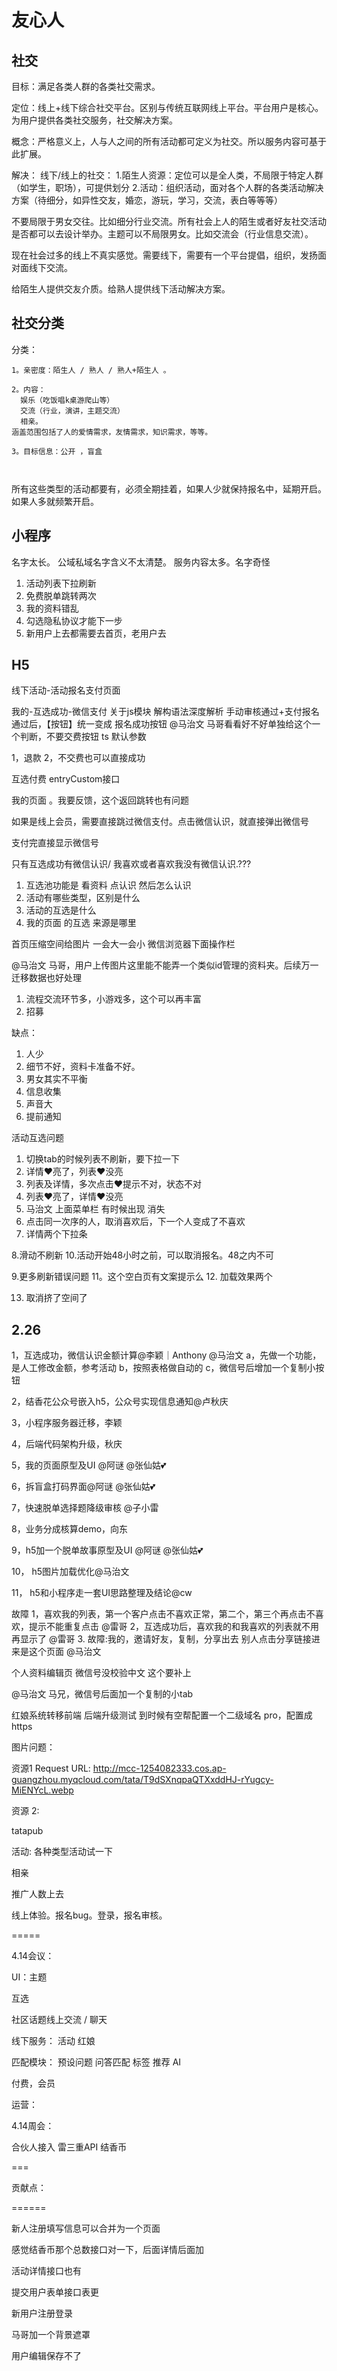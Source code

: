 
# 友心人

## 社交

目标：满足各类人群的各类社交需求。

定位：线上+线下综合社交平台。区别与传统互联网线上平台。平台用户是核心。为用户提供各类社交服务，社交解决方案。

概念：严格意义上，人与人之间的所有活动都可定义为社交。所以服务内容可基于此扩展。

解决： 线下/线上的社交：
1.陌生人资源：定位可以是全人类，不局限于特定人群（如学生，职场），可提供划分
2.活动：组织活动，面对各个人群的各类活动解决方案（待细分，如异性交友，婚恋，游玩，学习，交流，表白等等等）

不要局限于男女交往。比如细分行业交流。所有社会上人的陌生或者好友社交活动是否都可以去设计举办。主题可以不局限男女。比如交流会（行业信息交流）。

现在社会过多的线上不真实感觉。需要线下，需要有一个平台提倡，组织，发扬面对面线下交流。

给陌生人提供交友介质。给熟人提供线下活动解决方案。

## 社交分类

分类：

```
1。亲密度：陌生人 / 熟人 / 熟人+陌生人 。

2。内容：
  娱乐（吃饭唱k桌游爬山等）
  交流（行业，演讲，主题交流）
  相亲。
涵盖范围包括了人的爱情需求，友情需求，知识需求，等等。

3。目标信息：公开 ，盲盒



```

所有这些类型的活动都要有，必须全期挂着，如果人少就保持报名中，延期开启。如果人多就频繁开启。

## 小程序

名字太长。
公域私域名字含义不太清楚。
服务内容太多。名字奇怪

1. 活动列表下拉刷新
2. 免费脱单跳转两次
3. 我的资料错乱
4. 勾选隐私协议才能下一步
5. 新用户上去都需要去首页，老用户去

## H5

线下活动-活动报名支付页面

我的-互选成功-微信支付
关于js模块
解构语法深度解析
手动审核通过+支付报名通过后，【按钮】统一变成  报名成功按钮
@马治文 马哥看看好不好单独给这个一个判断，不要交费按钮
ts 默认参数

1，退款
2，不交费也可以直接成功

互选付费
entryCustom接口

<!-- 我的-我喜欢的-线上互选  主页错乱 -->
<!-- 我的页面 划不动 -->
我的页面 。我要反馈，这个返回跳转也有问题
<!-- 申请合伙人 button不见了。 -->
如果是线上会员，需要直接跳过微信支付。点击微信认识，就直接弹出微信号

支付完直接显示微信号

只有互选成功有微信认识/ 我喜欢或者喜欢我没有微信认识.???

1. 互选池功能是 看资料 点认识 然后怎么认识
2. 活动有哪些类型，区别是什么
3. 活动的互选是什么
4. 我的页面 的互选 来源是哪里

首页压缩空间给图片
一会大一会小
微信浏览器下面操作栏

@马治文 马哥，用户上传图片这里能不能弄一个类似id管理的资料夹。后续万一迁移数据也好处理

1. 流程交流环节多，小游戏多，这个可以再丰富
2. 招募

缺点：

1. 人少
2. 细节不好，资料卡准备不好。
3. 男女其实不平衡
4. 信息收集
5. 声音大
6. 提前通知

活动互选问题

1. 切换tab的时候列表不刷新，要下拉一下
2. 详情❤️亮了，列表❤️没亮
3. 列表及详情，多次点击❤️提示不对，状态不对
4. 列表❤️亮了，详情❤️没亮
5. 马治文 上面菜单栏 有时候出现 消失
6. 点击同一次序的人，取消喜欢后，下一个人变成了不喜欢
7. 详情两个下拉条

8.滑动不刷新
10.活动开始48小时之前，可以取消报名。48之内不可

9.更多刷新错误问题
11。这个空白页有文案提示么
12. 加载效果两个

13. 取消挤了空间了

## 2.26

1，互选成功，微信认识金额计算@李颖｜Anthony @马治文
a，先做一个功能，是人工修改金额，参考活动
b，按照表格做自动的
c，微信号后增加一个复制小按钮

2，结香花公众号嵌入h5，公众号实现信息通知@卢秋庆

3，小程序服务器迁移，李颖

4，后端代码架构升级，秋庆

5，我的页面原型及UI @阿谜 @张仙姑💕

6，拆盲盒打码界面@阿谜
@张仙姑💕

7，快速脱单选择题降级审核
@子小雷

8，业务分成核算demo，向东

9，h5加一个脱单故事原型及UI @阿谜 @张仙姑💕

10， h5图片加载优化@马治文

11， h5和小程序走一套UI思路整理及结论@cw

故障
1，喜欢我的列表，第一个客户点击不喜欢正常，第二个，第三个再点击不喜欢，提示不能重复点击 @雷哥
2，互选成功后，喜欢我的和我喜欢的列表就不用再显示了 @雷哥
3. 故障:我的，邀请好友，复制，分享出去 别人点击分享链接进来是这个页面 @马治文

个人资料编辑页 微信号没校验中文 这个要补上

@马治文 马兄，微信号后面加一个复制的小tab

红娘系统转移前端
后端升级测试
到时候有空帮配置一个二级域名 pro，配置成https

图片问题：

资源1
Request URL: <http://mcc-1254082333.cos.ap-guangzhou.myqcloud.com/tata/T9dSXnqpaQTXxddHJ-rYugcy-MiENYcL.webp>

资源 2:

tatapub

活动:
各种类型活动试一下

相亲

推广人数上去

线上体验。报名bug。登录，报名审核。

=====

4.14会议：

UI：主题

互选

社区话题线上交流 / 聊天

线下服务： 活动 红娘

匹配模块：
预设问题 问答匹配 标签 推荐 AI

付费，会员

运营：

4.14周会：

合伙人接入
雷三重API 结香币

===

贡献点：

======

新人注册填写信息可以合并为一个页面

感觉结香币那个总数接口对一下，后面详情后面加

活动详情接口也有

提交用户表单接口表更

<!-- 立即加入换行 -->

<!-- 1， 读书会报名，保存失败，图片变为不可见 -->

新用户注册登录

马哥加一个背景遮罩

用户编辑保存不了

